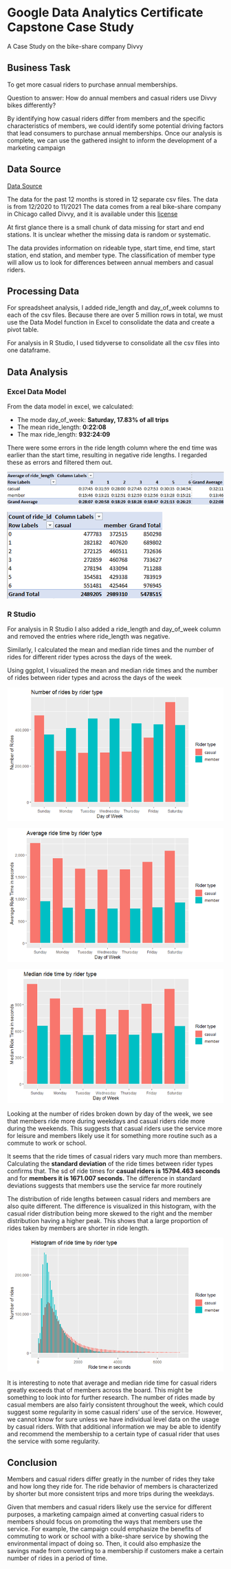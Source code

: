 # Google Data Analytics Certificate Capstone Case Study
A Case Study on the bike-share company Divvy

## Business Task
To get more casual riders to purchase annual memberships.  

Question to answer: How do annual members and casual riders use Divvy bikes differently?  

By identifying how casual riders differ from members and the specific characteristics of members, we could identify some potential driving factors that lead consumers to purchase annual memberships. Once our analysis is complete, we can use the gathered insight to inform the development of a marketing campaign

## Data Source

[Data Source](https://divvy-tripdata.s3.amazonaws.com/index.html)

The data for the past 12 months is stored in 12 separate csv files.  The data is from 12/2020 to 11/2021
The data comes from a real bike-share company in Chicago called Divvy, and it is available under this [license](https://ride.divvybikes.com/data-license-agreement)

At first glance there is a small chunk of data missing for start and end stations. It is unclear whether the missing data is random or systematic. 

The data provides information on rideable type, start time, end time, start station, end station, and member type. The classification of member type will allow us to look for differences between annual members and casual riders.

## Processing Data

For spreadsheet analysis, I added ride_length and day_of_week columns to each of the csv files. Because there are over 5 million rows in total, we must use the Data Model function in Excel to consolidate the data and create a pivot table. 

For analysis in R Studio, I used tidyverse to consolidate all the csv files into one dataframe.

## Data Analysis

### Excel Data Model
From the data model in excel, we calculated:
- The mode day_of_week: **Saturday, 17.83% of all trips**
- The mean ride_length: **0:22:08**
- The max ride_length: **932:24:09**

There were some errors in the ride length column where the end time was earlier than the start time, resulting in negative ride lengths. I regarded these as errors and filtered them out.

![](images/ride_length_table.png)

![](images/ride_count_table.png)




### R Studio

For analysis in R Studio I also added a ride_length and day_of_week column and removed the entries where ride_length was negative. 

Similarly, I calculated the mean and median ride times and the number of rides for different rider types across the days of the week. 

Using ggplot, I visualized the mean and median ride times and the number of rides between rider types and across the days of the week

![](images/number_of_rides_chart.png)

![](images/average_ride_time_chart.png)

![](images/median_ride_time_chart.png)



Looking at the number of rides broken down by day of the week, we see that members ride more during weekdays and casual riders ride more during the weekends. This suggests that casual riders use the service more for leisure and members likely use it for something more routine such as a commute to work or school. 

It seems that the ride times of casual riders vary much more than members. Calculating the **standard deviation** of the ride times between rider types confirms that. The sd of ride times for **casual riders is 15794.463 seconds** and for **members it is 1671.007 seconds.** The difference in standard deviations suggests that members use the service far more routinely

The distribution of ride lengths between casual riders and members are also quite different. The difference is visualized in this histogram, with the casual rider distribution being more skewed to the right and the member distribution having a higher peak. This shows that a large proportion of rides taken by members are shorter in ride length.

![](images/ride_time_histogram.png)

It is interesting to note that average and median ride time for casual riders greatly exceeds that of members across the board. This might be something to look into for further research. The number of rides made by casual members are also fairly consistent throughout the week, which could suggest some regularity in some casual riders’ use of the service. However, we cannot know for sure unless we have individual level data on the usage by casual riders. With that additional information we may be able to identify and recommend the membership to a certain type of casual rider that uses the service with some regularity.

## Conclusion

Members and casual riders differ greatly in the number of rides they take and how long they ride for. The ride behavior of members is characterized by shorter but more consistent trips and more trips during the weekdays.

Given that members and casual riders likely use the service for different purposes, a marketing campaign aimed at converting casual riders to members should focus on promoting the ways that members use the service. For example, the campaign could emphasize the benefits of commuting to work or school with a bike-share service by showing the environmental impact of doing so. Then, it could also emphasize the savings made from converting to a membership if customers make a certain number of rides in a period of time.
